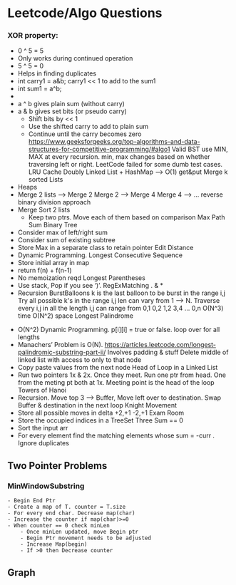 # Leetcode/Algo Questions

### XOR property:
* 0 ^ 5 = 5
* Only works during continued operation
* 5 ^ 5 = 0
* Helps in finding duplicates
* int carry1 = a&b; carry1 << 1 to add to the sum1
* int sum1 = a^b;
* 
* a ^ b gives plain sum (without carry)
* a & b gives set bits (or pseudo carry)
    * Shift bits by << 1 
    * Use the shifted carry to add to plain sum
    * Continue until the carry becomes zero
https://www.geeksforgeeks.org/top-algorithms-and-data-structures-for-competitive-programming/#algo1
Valid BST 
use MIN, MAX at every recursion. min, max changes based on whether traversing left or right. LeetCode failed for some dumb test cases.
LRU Cache
Doubly Linked List + HashMap —> O(1) get&put
Merge k sorted Lists
* Heaps
* Merge 2 lists —> Merge 2 Merge 2 —> Merge 4 Merge 4 —> … reverse binary division approach
* Merge Sort 2 lists
    * Keep two ptrs. Move each of them based on comparison
Max Path Sum Binary Tree
* Consider max of left/right sum
* Consider sum of existing subtree
* Store Max in a separate class to retain pointer
Edit Distance
* Dynamic Programming. 
Longest Consecutive Sequence
* Store initial array in map
* return f(n) + f(n-1)
* No memoization reqd
Longest Parentheses
* Use stack, Pop if you see ‘)’. 
RegExMatching . & *
* Recursion
BurstBalloons
 k is the last balloon to be burst in the range i,j
Try all possible k's in the range i,j
 len can vary from 1 --> N. Traverse every i,j in all the length
 i,j can range from 0,1 0,2 1,2 3,4 ... 0,n
O(N^3) time O(N^2) space
Longest Palindrome
- O(N^2) Dynamic Programming. p[i][i] = true or false. loop over for all lengths
- Manachers’ Problem is O(N). https://articles.leetcode.com/longest-palindromic-substring-part-ii/ Involves padding & stuff
Delete middle of linked list with access to only to that node
- Copy paste values from the next node
Head of Loop in a Linked List
- Run two pointers 1x & 2x. Once they meet. Run one ptr from head. One from the meting pt both at 1x. Meeting point is the head of the loop
Towers of Hanoi
- Recursion. Move top 3 —> Buffer, Move left over to destination. Swap Buffer & destination in the next loop
Knight Movement
- Store all possible moves in delta +2,+1 -2,+1
Exam Room
- Store the occupied indices in a TreeSet
Three Sum == 0
- Sort the input arr
- For every element find the matching elements whose sum = -curr . Ignore duplicates
## Two Pointer Problems
### MinWindowSubstring
    - Begin End Ptr
    - Create a map of T. counter = T.size
    - For every end char. Decrease map(char)
    - Increase the counter if map(char)>=0
    - When counter == 0 check minLen
        - Once minLen updated, move Begin ptr
        - Begin Ptr movement needs to be adjusted
        - Increase Map(begin) 
        - If >0 then Decrease counter
## Graph

